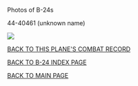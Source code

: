 
Photos of B-24s






 




44-40461 (unknown name)  

![](44-40461.jpg)  
  

[BACK TO THIS PLANE'S COMBAT RECORD](../b24s/44-40461.md)  

[BACK TO B-24 INDEX PAGE](../000b24s.md)  

[BACK TO MAIN PAGE](../index.md)


